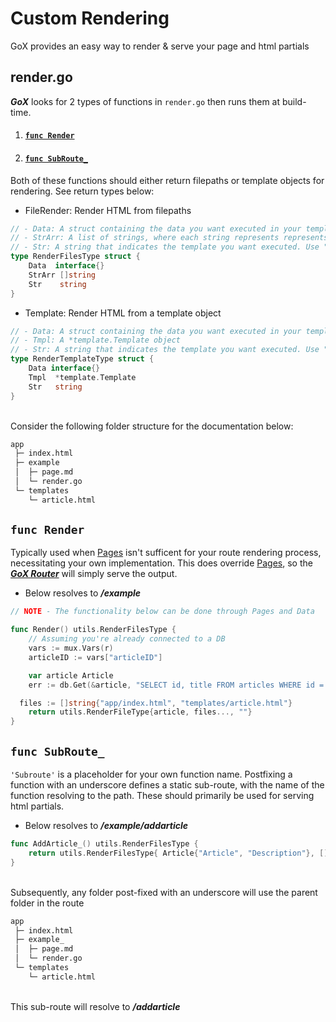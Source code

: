# Custom Rendering

GoX provides an easy way to render & serve your page and html partials


## render.go

*__GoX__* looks for 2 types of functions in `render.go` then runs them at build-time.

1. #### [`func Render`](#func-render)
2. #### [`func SubRoute_`](#func-subroute-)

Both of these functions should either return filepaths or template objects for rendering. See return types below:

- FileRender: Render HTML from filepaths
```go
// - Data: A struct containing the data you want executed in your template
// - StrArr: A list of strings, where each string represents represents the path to a .html file you want executed
// - Str: A string that indicates the template you want executed. Use "" for no template execution
type RenderFilesType struct {
	Data  interface{}
	StrArr []string
	Str    string
}
```

- Template: Render HTML from a template object  
```go
// - Data: A struct containing the data you want executed in your template
// - Tmpl: A *template.Template object
// - Str: A string that indicates the template you want executed. Use "" for no template execution
type RenderTemplateType struct {
	Data interface{}
	Tmpl  *template.Template
	Str   string
}
```

\
Consider the following folder structure for the documentation below:
```bash
app
 ├─ index.html
 ├─ example
 │  ├─ page.md
 │  └─ render.go
 └─ templates
    └─ article.html
```

## `func Render`

Typically used when [Pages](#pages) isn't sufficent for your route rendering process, necessitating your own implementation. This does override [Pages](#pages), so the [*__GoX Router__*](#gox-router) will simply serve the output.

- Below resolves to
__*/example*__

```go
// NOTE - The functionality below can be done through Pages and Data

func Render() utils.RenderFilesType {
	// Assuming you're already connected to a DB 
	vars := mux.Vars(r)
	articleID := vars["articleID"]

	var article Article
	err := db.Get(&article, "SELECT id, title FROM articles WHERE id = $1", articleID)

  files := []string{"app/index.html", "templates/article.html"}
	return utils.RenderFileType{article, files..., ""}
}
```

## `func SubRoute_`

`'Subroute'` is a placeholder for your own function name. Postfixing a function with an underscore defines a static sub-route, with the name of the function resolving to the path. These should primarily be used for serving html partials.

- Below resolves to
__*/example/addarticle*__

```go
func AddArticle_() utils.RenderFilesType {
	return utils.RenderFilesType{ Article{"Article", "Description"}, []string{"templates/article.html"}, "article" }
}
```

\
Subsequently, any folder post-fixed with an underscore will use the parent folder in the route
```bash
app
 ├─ index.html
 ├─ example_
 │  ├─ page.md
 │  └─ render.go
 └─ templates
    └─ article.html
```

\
This sub-route will resolve to __*/addarticle*__  
